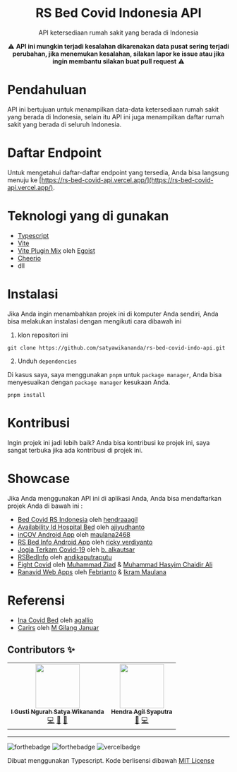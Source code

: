 <div align="center">
<h1>RS Bed Covid Indonesia API</h1>

<p>API ketersediaan rumah sakit yang berada di Indonesia</p>
⚠ <b>API ini mungkin terjadi kesalahan dikarenakan data pusat sering terjadi perubahan, jika menemukan kesalahan, silakan lapor ke issue atau jika ingin membantu silakan buat pull request</b> ⚠
</div>


# Pendahuluan
API ini bertujuan untuk menampilkan data-data ketersediaan rumah sakit yang berada di Indonesia, selain itu API ini juga menampilkan daftar rumah sakit yang berada di seluruh Indonesia.

# Daftar Endpoint
Untuk mengetahui daftar-daftar endpoint yang tersedia, Anda bisa langsung menuju ke [https://rs-bed-covid-api.vercel.app/](https://rs-bed-covid-api.vercel.app/).

# Teknologi yang di gunakan
* [Typescript](https://www.typescriptlang.org/)
* [Vite](https://vitejs.dev)
* [Vite Plugin Mix](https://github.com/egoist/vite-plugin-mix) oleh [Egoist](https://github.com/egoist/)
* [Cheerio](https://cheerio.js.org/)
* dll

# Instalasi

Jika Anda ingin menambahkan projek ini di komputer Anda sendiri, Anda bisa melakukan instalasi dengan mengikuti cara dibawah ini

1. klon repositori ini

```
git clone https://github.com/satyawikananda/rs-bed-covid-indo-api.git
```

2. Unduh `dependencies`

Di kasus saya, saya menggunakan `pnpm` untuk `package manager`, Anda bisa menyesuaikan dengan `package manager` kesukaan Anda.

```
pnpm install
```

# Kontribusi

Ingin projek ini jadi lebih baik? Anda bisa kontribusi ke projek ini, saya sangat terbuka jika ada kontribusi di projek ini.


# Showcase

Jika Anda menggunakan API ini di aplikasi Anda, Anda bisa mendaftarkan projek Anda di bawah ini :

* [Bed Covid RS Indonesia](https://github.com/hendraaagil/bed-covid-rs-indo) oleh [hendraaagil](https://github.com/hendraaagil)
* [Availability Id Hospital Bed](https://github.com/ajiyudhanto/availability-id-hospital-bed) oleh [ajiyudhanto](https://github.com/ajiyudhanto)
* [inCOV Android App](https://github.com/maulana2468/inCOV) oleh [maulana2468](https://github.com/maulana2468)
* [RS Bed Info Android App](https://github.com/rickyricko302/RS-Bed-Info-Android-App) oleh [ricky verdiyanto](https://github.com/rickyricko302)
* [Jogja Terkam Covid-19](https://github.com/tentpoles/jogja-terkam-covid19) oleh [b. alkautsar](https://github.com/tentpoles)
* [RSBedInfo](https://github.com/andikaputraputu22/RSBedInfo) oleh [andikaputraputu](https://github.com/andikaputraputu22)
* [Fight Covid](https://github.com/zeed-dev/fight-covid-apps) oleh [Muhammad Ziad](https://github.com/zeed-dev) & [Muhammad Hasyim Chaidir Ali](https://github.com/Hasyim-Kai)
* [Ranavid Web Apps](https://github.com/SIB-CSD107-Capstone/RanavidProject-CSD-107) oleh [Febrianto](https://github.com/Febrianto752) & [Ikram Maulana](https://github.com/Ikram-Maulana)

# Referensi

* [Ina Covid Bed](https://github.com/agallio/ina-covid-bed) oleh [agallio](https://github.com/agallio)
* [Carirs](https://github.com/mgilangjanuar/carirs) oleh [M Gilang Januar](https://github.com/mgilangjanuar)

## Contributors ✨

<!-- ALL-CONTRIBUTORS-LIST:START - Do not remove or modify this section -->
<!-- prettier-ignore-start -->
<!-- markdownlint-disable -->
<table>
  <tr>
    <td align="center"><a href="https://satyawikananda.vercel.app"><img src="https://avatars.githubusercontent.com/u/33148052?v=4?s=100" width="100px;" alt=""/><br /><sub><b>I Gusti Ngurah Satya Wikananda</b></sub></a><br /><a href="https://github.com/satyawikananda/rs-bed-covid-indo-api/commits?author=satyawikananda" title="Code">💻</a> <a href="#maintenance-satyawikananda" title="Maintenance">🚧</a> <a href="#ideas-satyawikananda" title="Ideas, Planning, & Feedback">🤔</a></td>
    <td align="center"><a href="https://hendraaagil.space"><img src="https://avatars.githubusercontent.com/u/54741166?v=4?s=100" width="100px;" alt=""/><br /><sub><b>Hendra Agil Syaputra</b></sub></a><br /><a href="https://github.com/satyawikananda/rs-bed-covid-indo-api/issues?q=author%3Ahendraaagil" title="Bug reports">🐛</a> <a href="https://github.com/satyawikananda/rs-bed-covid-indo-api/commits?author=hendraaagil" title="Code">💻</a></td>
  </tr>
</table>

<!-- markdownlint-restore -->
<!-- prettier-ignore-end -->

<!-- ALL-CONTRIBUTORS-LIST:END -->

---

![forthebadge](https://forthebadge.com/images/badges/built-with-love.svg)
![forthebadge](https://forthebadge.com/images/badges/made-with-typescript.svg)
![vercelbadge](https://www.datocms-assets.com/31049/1618983297-powered-by-vercel.svg)

Dibuat menggunakan Typescript. Kode berlisensi dibawah [MIT License](https://raw.githubusercontent.com/satyawikananda/rs-bed-covid-indo-api/main/LICENSE)
